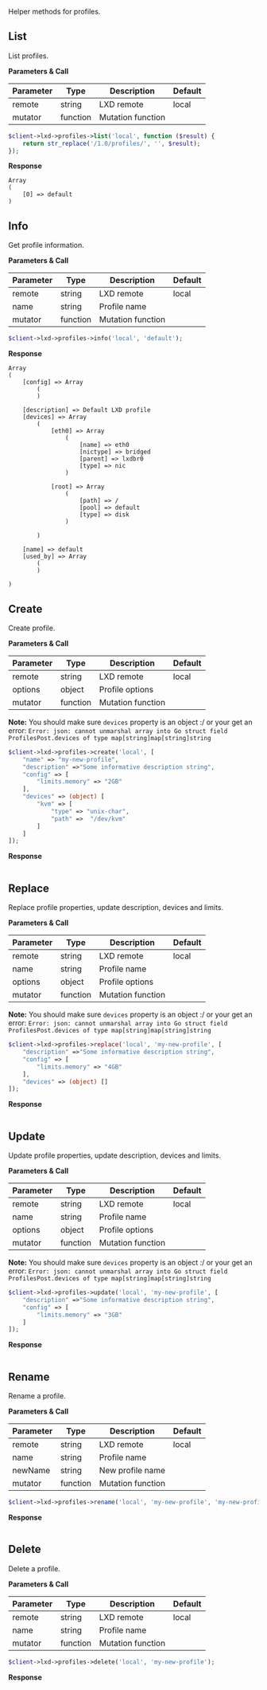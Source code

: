 Helper methods for profiles.

## List

List profiles.

**Parameters & Call**

| Parameter    | Type          | Description   | Default       |
| ----------   | ------------- | ------------- | ------------- | 
| remote       | string        | LXD remote    | local         |
| mutator      | function      | Mutation function |           |

``` php
$client->lxd->profiles->list('local', function ($result) {
    return str_replace('/1.0/profiles/', '', $result);
});
```

**Response**
``` text
Array
(
    [0] => default
)
```

## Info

Get profile information.

**Parameters & Call**

| Parameter    | Type          | Description   | Default       |
| ----------   | ------------- | ------------- | ------------- | 
| remote       | string        | LXD remote    | local         |
| name         | string        | Profile name  |               |
| mutator      | function      | Mutation function |           |

``` php
$client->lxd->profiles->info('local', 'default');
```

**Response**
 
``` text
Array
(
    [config] => Array
        (
        )

    [description] => Default LXD profile
    [devices] => Array
        (
            [eth0] => Array
                (
                    [name] => eth0
                    [nictype] => bridged
                    [parent] => lxdbr0
                    [type] => nic
                )

            [root] => Array
                (
                    [path] => /
                    [pool] => default
                    [type] => disk
                )

        )

    [name] => default
    [used_by] => Array
        (
        )

)
```

## Create

Create profile.

**Parameters & Call**

| Parameter    | Type          | Description   | Default       |
| ----------   | ------------- | ------------- | ------------- | 
| remote       | string        | LXD remote    | local         |
| options      | object        | Profile options   |           |
| mutator      | function      | Mutation function |           |

**Note:** You should make sure `devices` property is an object :/ or your get an error: `Error: json: cannot unmarshal array into Go struct field ProfilesPost.devices of type map[string]map[string]string`

``` php
$client->lxd->profiles->create('local', [
    "name" => "my-new-profile",
    "description" =>"Some informative description string",
    "config" => [
        "limits.memory" => "2GB"
    ],
    "devices" => (object) [
        "kvm" => [
            "type" => "unix-char",
            "path" =>  "/dev/kvm"
        ]
    ]
]);
```

**Response**

``` text

```

## Replace

Replace profile properties, update description, devices and limits.

**Parameters & Call**

| Parameter    | Type          | Description   | Default       |
| ----------   | ------------- | ------------- | ------------- | 
| remote       | string        | LXD remote    | local         |
| name         | string        | Profile name  |               |
| options      | object        | Profile options   |           |
| mutator      | function      | Mutation function |           |

**Note:** You should make sure `devices` property is an object :/ or your get an error: `Error: json: cannot unmarshal array into Go struct field ProfilesPost.devices of type map[string]map[string]string`

``` php
$client->lxd->profiles->replace('local', 'my-new-profile', [
    "description" =>"Some informative description string",
    "config" => [
        "limits.memory" => "4GB"
    ],
    "devices" => (object) []
]);
```

**Response**

``` text

```

## Update

Update profile properties, update description, devices and limits.

**Parameters & Call**

| Parameter    | Type          | Description   | Default       |
| ----------   | ------------- | ------------- | ------------- | 
| remote       | string        | LXD remote    | local         |
| name         | string        | Profile name  |               |
| options      | object        | Profile options   |           |
| mutator      | function      | Mutation function |           |


**Note:** You should make sure `devices` property is an object :/ or your get an error: `Error: json: cannot unmarshal array into Go struct field ProfilesPost.devices of type map[string]map[string]string`

``` php
$client->lxd->profiles->update('local', 'my-new-profile', [
    "description" =>"Some informative description string",
    "config" => [
        "limits.memory" => "3GB"
    ]
]);
```

**Response**

``` text

```

## Rename

Rename a profile.

**Parameters & Call**

| Parameter    | Type          | Description   | Default       |
| ----------   | ------------- | ------------- | ------------- | 
| remote       | string        | LXD remote    | local         |
| name         | string        | Profile name  |               |
| newName      | string        | New profile name  |           |
| mutator      | function      | Mutation function |           |

``` php
$client->lxd->profiles->rename('local', 'my-new-profile', 'my-new-profile-1');
```

**Response**

``` text

```

## Delete

Delete a profile.

**Parameters & Call**

| Parameter    | Type          | Description   | Default       |
| ----------   | ------------- | ------------- | ------------- | 
| remote       | string        | LXD remote    | local         |
| name         | string        | Profile name  |               |
| mutator      | function      | Mutation function |           |

``` php
$client->lxd->profiles->delete('local', 'my-new-profile');
```

**Response**

``` text

```
